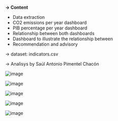 **-> Content**  
- Data extraction
- CO2 emissions per year dashboard 
- PIB percentage per year dashboard
- Relationship between both dashboards 
- Dashboard to illustrate the relationship between
- Recommendation and advisory 

-> dataset: indicators.csv

-> Analisys by Saúl Antonio Pimentel Chacón 

![image](https://github.com/user-attachments/assets/531e8f30-31ad-440f-b82e-3f070d44bb82)

![image](https://github.com/user-attachments/assets/462a392d-d2e8-4cc4-9d61-99af81f93cbf)

![image](https://github.com/user-attachments/assets/ef0bde8d-7452-4b85-bbd3-5e8511ebf997)

![image](https://github.com/user-attachments/assets/713ca65c-ee5b-4d44-8c85-5c468763a9de)

![image](https://github.com/user-attachments/assets/01f93ac5-2917-4b53-ac0e-275e0d17bd17)

